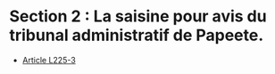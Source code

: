 # Section 2 : La saisine pour avis du tribunal administratif de Papeete.

- [Article L225-3](article-l225-3.md)
